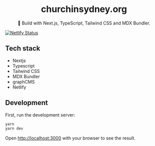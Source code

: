 <div align="center">
  <h1>churchinsydney.org</h1>
  <p>💠 Build with Next.js, TypeScript, Tailwind CSS and MDX Bundler.</p>
</div>

[![Netlify Status](https://api.netlify.com/api/v1/badges/5aca700e-e8ab-4e5d-b435-9214cb3fe8a0/deploy-status)](https://app.netlify.com/sites/churchinsydney/deploys)

## Tech stack

- Nextjs
- Typescript
- Tailwind CSS
- MDX Bundler
- graphCMS
- Netlify

## Development

First, run the development server:

```bash
yarn
yarn dev
```

Open [http://localhost:3000](http://localhost:3000) with your browser to see the result.

